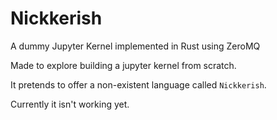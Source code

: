 # Nickkerish

A dummy Jupyter Kernel implemented in Rust using ZeroMQ

Made to explore building a jupyter kernel from scratch.

It pretends to offer a non-existent language called `Nickkerish`.

Currently it isn't working yet.
